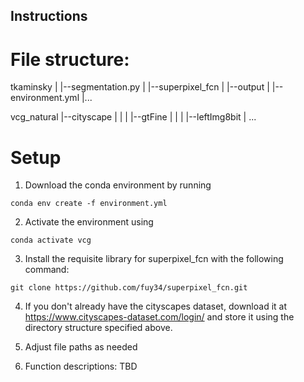 ## Instructions

# File structure:
tkaminsky
|
|--segmentation.py
|
|--superpixel_fcn
|
|--output
|
|--environment.yml
|...

vcg_natural
|--cityscape
|  |
|  |--gtFine
|  |
|  |--leftImg8bit
| ...

# Setup

1. Download the conda environment by running
```
conda env create -f environment.yml
```

2. Activate the environment using

```
conda activate vcg
```

3. Install the requisite library for superpixel_fcn with the following command:

```
git clone https://github.com/fuy34/superpixel_fcn.git
```

4. If you don't already have the cityscapes dataset, download it at https://www.cityscapes-dataset.com/login/ and store it using the directory structure specified above.

5. Adjust file paths as needed

6. Function descriptions: TBD